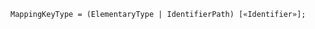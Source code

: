 <!-- This file is generated automatically by infrastructure scripts. Please don't edit by hand. -->

<!-- markdownlint-disable first-line-h1 -->

```{ .ebnf .slang-ebnf #MappingKeyType }
MappingKeyType = (ElementaryType | IdentifierPath) [«Identifier»];
```
